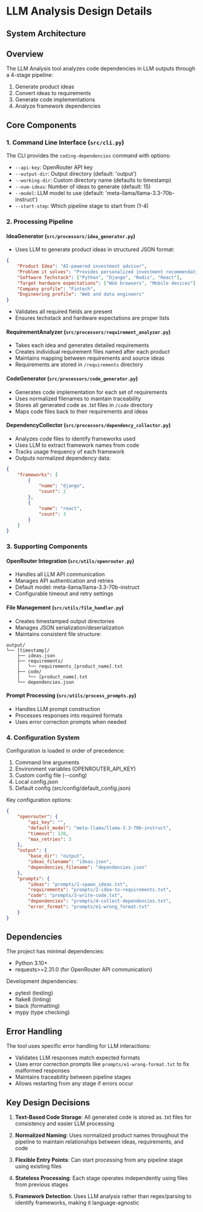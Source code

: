 # LLM Analysis Design Details

## System Architecture


## Overview

The LLM Analysis tool analyzes code dependencies in LLM outputs through a 4-stage pipeline:

1. Generate product ideas
2. Convert ideas to requirements
3. Generate code implementations
4. Analyze framework dependencies

## Core Components

### 1. Command Line Interface (`src/cli.py`)

The CLI provides the `coding-dependencies` command with options:
- `--api-key`: OpenRouter API key
- `--output-dir`: Output directory (default: 'output')
- `--working-dir`: Custom directory name (defaults to timestamp)
- `--num-ideas`: Number of ideas to generate (default: 15)
- `--model`: LLM model to use (default: 'meta-llama/llama-3.3-70b-instruct')
- `--start-step`: Which pipeline stage to start from (1-4)

### 2. Processing Pipeline

#### IdeaGenerator (`src/processors/idea_generator.py`)
- Uses LLM to generate product ideas in structured JSON format:
```json
{
    "Product Idea": "AI-powered investment advisor",
    "Problem it solves": "Provides personalized investment recommendations",
    "Software Techstack": ["Python", "Django", "Redis", "React"],
    "Target hardware expectations": ["Web browsers", "Mobile devices"],
    "Company profile": "Fintech",
    "Engineering profile": "Web and data engineers"
}
```
- Validates all required fields are present
- Ensures techstack and hardware expectations are proper lists

#### RequirementAnalyzer (`src/processors/requirement_analyzer.py`) 
- Takes each idea and generates detailed requirements
- Creates individual requirement files named after each product
- Maintains mapping between requirements and source ideas
- Requirements are stored in `/requirements` directory

#### CodeGenerator (`src/processors/code_generator.py`)
- Generates code implementation for each set of requirements
- Uses normalized filenames to maintain traceability
- Stores all generated code as .txt files in `/code` directory
- Maps code files back to their requirements and ideas

#### DependencyCollector (`src/processors/dependency_collector.py`)
- Analyzes code files to identify frameworks used
- Uses LLM to extract framework names from code
- Tracks usage frequency of each framework
- Outputs normalized dependency data:
```json
{
    "frameworks": [
        {
            "name": "django",
            "count": 2
        },
        {
            "name": "react",
            "count": 3
        }
    ]
}
```

### 3. Supporting Components

#### OpenRouter Integration (`src/utils/openrouter.py`)
- Handles all LLM API communication
- Manages API authentication and retries
- Default model: meta-llama/llama-3.3-70b-instruct
- Configurable timeout and retry settings

#### File Management (`src/utils/file_handler.py`)
- Creates timestamped output directories
- Manages JSON serialization/deserialization
- Maintains consistent file structure:
```
output/
└── [timestamp]/
    ├── ideas.json
    ├── requirements/
    │   └── requirements_[product_name].txt
    ├── code/
    │   └── [product_name].txt
    └── dependencies.json
```

#### Prompt Processing (`src/utils/process_prompts.py`)
- Handles LLM prompt construction
- Processes responses into required formats
- Uses error correction prompts when needed

### 4. Configuration System

Configuration is loaded in order of precedence:
1. Command line arguments
2. Environment variables (OPENROUTER_API_KEY)
3. Custom config file (--config)
4. Local config.json
5. Default config (src/config/default_config.json)

Key configuration options:
```json
{
    "openrouter": {
        "api_key": "",
        "default_model": "meta-llama/llama-3.3-70b-instruct",
        "timeout": 120,
        "max_retries": 3
    },
    "output": {
        "base_dir": "output",
        "ideas_filename": "ideas.json",
        "dependencies_filename": "dependencies.json"
    },
    "prompts": {
        "ideas": "prompts/1-spawn_ideas.txt",
        "requirements": "prompts/2-idea-to-requirements.txt",
        "code": "prompts/3-write-code.txt",
        "dependencies": "prompts/4-collect-dependencies.txt",
        "error_format": "prompts/e1-wrong_format.txt"
    }
}
```

## Dependencies

The project has minimal dependencies:
- Python 3.10+
- requests>=2.31.0 (for OpenRouter API communication)

Development dependencies:
- pytest (testing)
- flake8 (linting)
- black (formatting)
- mypy (type checking)

## Error Handling

The tool uses specific error handling for LLM interactions:
- Validates LLM responses match expected formats
- Uses error correction prompts like `prompts/e1-wrong-format.txt` to fix malformed responses
- Maintains traceability between pipeline stages
- Allows restarting from any stage if errors occur

## Key Design Decisions

1. **Text-Based Code Storage**: All generated code is stored as .txt files for consistency and easier LLM processing

2. **Normalized Naming**: Uses normalized product names throughout the pipeline to maintain relationships between ideas, requirements, and code

3. **Flexible Entry Points**: Can start processing from any pipeline stage using existing files

4. **Stateless Processing**: Each stage operates independently using files from previous stages

5. **Framework Detection**: Uses LLM analysis rather than regex/parsing to identify frameworks, making it language-agnostic
